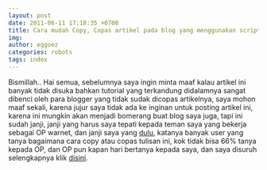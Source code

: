 ```yaml
---
layout: post
date: 2011-06-11 17:18:35 +0700
title: Cara mudah Copy, Copas artikel pada blog yang menggunakan scripts
img: 
author: eggoez
categories: robots
tags: index
---
```

<p>Bismillah.. Hai semua, sebelumnya saya ingin minta maaf kalau artikel ini banyak tidak disuka bahkan tutorial yang terkandung didalamnya sangat dibenci oleh para blogger yang tidak sudak dicopas artikelnya, saya mohon maaf sekali, karena jujur saya tidak ada ke inginan untuk posting artikel ini, karena ini mungkin akan menjadi bomerang buat blog saya juga, tapi ini sudah janji, janji yang harus saya tepati kepada teman saya yang bekerja sebagai OP warnet, dan janji saya yang <a href="https://ciutirc.blogspot.com/2011/04/lindungi-artikel-apa-cukup-dengan.html">dulu</a>, katanya banyak user yang tanya bagaimana cara copy atau copas tulisan ini, kok tidak bisa 66% tanya kepada OP, dan OP pun kapan hari bertanya kepada saya, dan saya disuruh<br>
selengkapnya klik <a title="Lihat Sumber" href="https://ciutirc.blogspot.com/2011/06/cara-mudah-copy-copas-artikel-pada-blog.html">disini</a>.</p>
